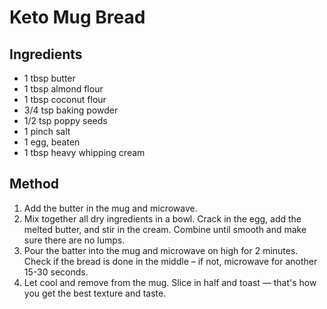 # Keto Mug Bread

## Ingredients

- 1 tbsp butter
- 1 tbsp almond flour
- 1 tbsp coconut flour
- 3/4 tsp baking powder
- 1/2 tsp poppy seeds
- 1 pinch salt
- 1 egg, beaten
- 1 tbsp heavy whipping cream

## Method

1. Add the butter in the mug and microwave.
2. Mix together all dry ingredients in a bowl. Crack in the egg, add the melted butter, and stir in the cream. Combine until smooth and make sure there are no lumps.
3. Pour the batter into the mug and microwave on high for 2 minutes. Check if the bread is done in the middle – if not, microwave for another 15-30 seconds.
4. Let cool and remove from the mug. Slice in half and toast — that's how you get the best texture and taste.
